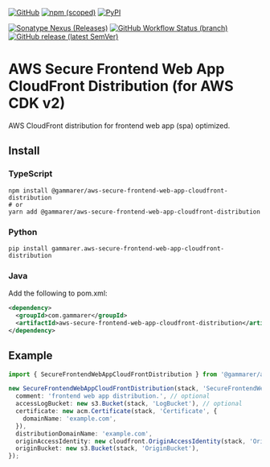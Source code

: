 [![GitHub](https://img.shields.io/github/license/yicr/aws-secure-frontend-web-app-cloudfront-distribution?style=flat-square)](https://github.com/yicr/aws-secure-frontend-web-app-cloudfront-distribution/blob/main/LICENSE)
[![npm (scoped)](https://img.shields.io/npm/v/@gammarer/aws-secure-frontend-web-app-cloudfront-distribution?style=flat-square)](https://www.npmjs.com/package/@gammarer/aws-secure-frontend-web-app-cloudfront-distribution)
[![PyPI](https://img.shields.io/pypi/v/gammarer.aws-secure-frontend-web-app-cloudfront-distribution?style=flat-square)](https://pypi.org/project/gammarer.aws-secure-frontend-web-app-cloudfront-distribution/)
<!-- [![Nuget](https://img.shields.io/nuget/v/Gammarer.CDK.AWS.SecureFrontendWebAppCloudFrontDistribution?style=flat-square)](https://www.nuget.org/packages/Gammarer.CDK.AWS.SecureFrontendWebAppCloudFrontDistribution/)  -->
[![Sonatype Nexus (Releases)](https://img.shields.io/nexus/r/com.gammarer/aws-secure-frontend-web-app-cloudfront-distribution?server=https%3A%2F%2Fs01.oss.sonatype.org%2F&style=flat-square)](https://s01.oss.sonatype.org/content/repositories/releases/com/gammarer/aws-secure-frontend-web-app-cloudfront-distribution/)
[![GitHub Workflow Status (branch)](https://img.shields.io/github/actions/workflow/status/yicr/aws-secure-frontend-web-app-cloudfront-distribution/release.yml?branch=main&label=release&style=flat-square)](https://github.com/yicr/aws-secure-frontend-web-app-cloudfront-distribution/actions/workflows/release.yml)
[![GitHub release (latest SemVer)](https://img.shields.io/github/v/release/yicr/aws-secure-frontend-web-app-cloudfront-distribution?sort=semver&style=flat-square)](https://github.com/yicr/aws-secure-frontend-web-app-cloudfront-distribution/releases)

# AWS Secure Frontend Web App CloudFront Distribution (for AWS CDK v2)

AWS CloudFront distribution for frontend web app (spa) optimized.

## Install

### TypeScript

```shell
npm install @gammarer/aws-secure-frontend-web-app-cloudfront-distribution
# or
yarn add @gammarer/aws-secure-frontend-web-app-cloudfront-distribution
```

### Python

```shell
pip install gammarer.aws-secure-frontend-web-app-cloudfront-distribution
```

### Java
Add the following to pom.xml:

```xml
<dependency>
  <groupId>com.gammarer</groupId>
  <artifactId>aws-secure-frontend-web-app-cloudfront-distribution</artifactId>
</dependency>
```

## Example

```typescript
import { SecureFrontendWebAppCloudFrontDistribution } from '@gammarer/aws-secure-frontend-web-app-cloudfront-distribution';

new SecureFrontendWebAppCloudFrontDistribution(stack, 'SecureFrontendWebAppCloudFrontDistribution', {
  comment: 'frontend web app distribution.', // optional
  accessLogBucket: new s3.Bucket(stack, 'LogBucket'), // optional
  certificate: new acm.Certificate(stack, 'Certificate', {
    domainName: 'example.com',
  }),
  distributionDomainName: 'example.com',
  originAccessIdentity: new cloudfront.OriginAccessIdentity(stack, 'OriginAccessIdentity'),
  originBucket: new s3.Bucket(stack, 'OriginBucket'),
});

```
